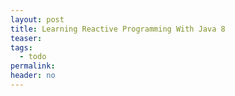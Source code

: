 ```yaml
---
layout: post
title: Learning Reactive Programming With Java 8
teaser:
tags:
  - todo
permalink:
header: no
---
```


